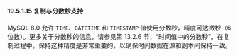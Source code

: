#### 19.5.1.15 复制与分数秒支持

MySQL 8.0 允许 `TIME`、`DATETIME` 和 `TIMESTAMP` 值使用分数秒，精度可达微秒（6位数）。更多关于分数秒的信息，请参见第 13.2.6 节，“时间值中的分数秒”。在复制过程中，保持这种精度是非常重要的，以确保时间数据在源和副本间保持一致。